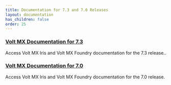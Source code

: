 ```yaml
---
title: Documentation for 7.3 and 7.0 Releases 
layout: documentation
has_children: false
order: 25
---
```


### [Volt MX Documentation for 7.3](https://community.hclvoltmx.com/documentation/7_3)
Access Volt MX Iris and Volt MX Foundry documentation for the 7.3 release..

### [Volt MX Documentation for 7.0](https://community.hclvoltmx.com/documentation/7_0)
Access Volt MX Iris and Volt MX Foundry documentation for the 7.0 release.
